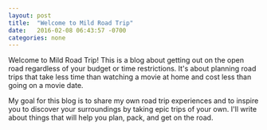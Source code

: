 ```yaml
---
layout: post
title:  "Welcome to Mild Road Trip"
date:   2016-02-08 06:43:57 -0700
categories: none
---
```


Welcome to Mild Road Trip! This is a blog about getting out on the open road 
regardless of your budget or time restrictions. It's about planning road trips 
that take less time than watching a movie at home and cost less than going on a 
movie date.

My goal for this blog is to share my own road trip experiences and to inspire 
you to discover your surroundings by taking epic trips of your own. I'll write 
about things that will help you plan, pack, and get on the road.